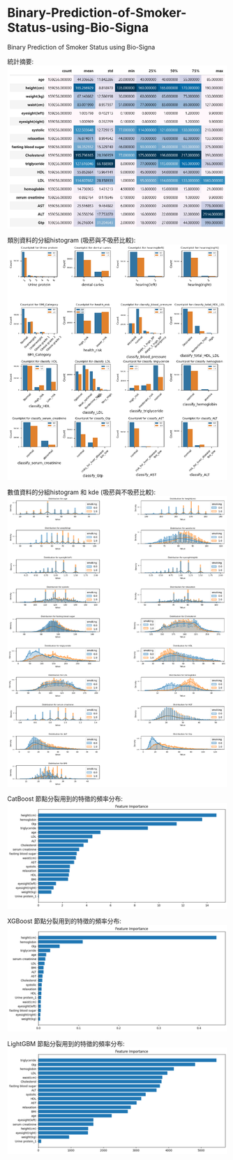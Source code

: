 # Binary-Prediction-of-Smoker-Status-using-Bio-Signa
Binary Prediction of Smoker Status using Bio-Signa


統計摘要:
![image](https://github.com/ilovec8763/Binary-Prediction-of-Smoker-Status-using-Bio-Signa/blob/main/summary_gradient_style.png)

類別資料的分組histogram (吸菸與不吸菸比較):
![image](https://github.com/ilovec8763/Binary-Prediction-of-Smoker-Status-using-Bio-Signa/blob/main/Histogram%20of%20categorical%20features%20by%20group.png)

數值資料的分組histogram 和 kde (吸菸與不吸菸比較):
![image](https://github.com/ilovec8763/Binary-Prediction-of-Smoker-Status-using-Bio-Signa/blob/main/Histogram%20of%20numerical%20features%20by%20group.png)

CatBoost 節點分裂用到的特徵的頻率分布: 
![image](https://github.com/ilovec8763/Binary-Prediction-of-Smoker-Status-using-Bio-Signa/blob/main/cbc%20Feature%20Importance.png)

XGBoost 節點分裂用到的特徵的頻率分布: 
![image](https://github.com/ilovec8763/Binary-Prediction-of-Smoker-Status-using-Bio-Signa/blob/main/xgbc%20Feature%20Importance.png)

LightGBM 節點分裂用到的特徵的頻率分布: 
![image](https://github.com/ilovec8763/Binary-Prediction-of-Smoker-Status-using-Bio-Signa/blob/main/lightgbm%20Feature%20Importance.png)
